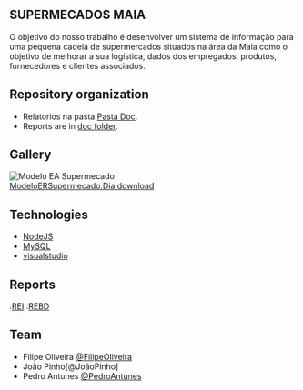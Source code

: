 ## SUPERMECADOS MAIA


O objetivo do nosso trabalho é desenvolver um sistema de informação para uma pequena cadeia de supermercados situados na área da Maia como o objetivo de melhorar a sua logística, dados dos empregados, produtos, fornecedores e clientes associados. 


## Repository organization


* Relatorios na pasta:[Pasta Doc](doc/).
* Reports are in [doc folder](doc/).

## Gallery

![Modelo EA Supermecado](doc/rei/images/SupermecadoModelo_ER)     
  [ModeloERSupermecado.Dia download ](doc/rei/images/SupermecadoModeloER)

## Technologies


* [NodeJS](https://nodejs.org/en)
* [MySQL](https://www.mysql.com)
* [visualstudio](https://code.visualstudio.com)


## Reports


:[REI](doc/rei/rei00.md)
:[REBD](doc/rebd/rebd00.md)

## Team

* Filipe Oliveira [@FilipeOliveira](https://github.com/FilipeVilela280)
* João Pinho[@JoãoPinho]
* Pedro Antunes [@PedroAntunes](https://github.com/PedroAntunes2)
